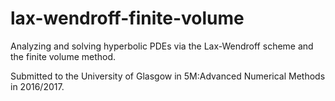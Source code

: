 # lax-wendroff-finite-volume

Analyzing and solving hyperbolic PDEs via the Lax-Wendroff scheme and the finite volume method.

Submitted to the University of Glasgow in 5M:Advanced Numerical Methods in 2016/2017.
